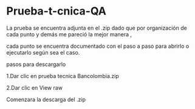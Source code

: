 # Prueba-t-cnica-QA

La prueba se encuentra adjunta en el .zip dado que por organización de cada punto y demás me pareció la mejor manera ,

cada punto se encuentra documentado con el paso a paso para abrirlo o ejecutarlo según sea el caso.

pasos para descargarlo

1.Dar clic en prueba tecnica Bancolombia.zip

2.Dar clic en View raw

Comenzara la descarga del .zip
